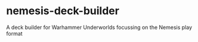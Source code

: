 # nemesis-deck-builder
A deck builder for Warhammer Underworlds focussing on the Nemesis play format
